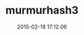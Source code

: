 ---
layout: post
title:  "murmurhash3"
repo:   "funny-falcon/murmurhash3-ruby"
date:   2015-02-18 17:12:06
gemurl: https://github.com/funny-falcon/murmurhash3-ruby
---